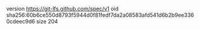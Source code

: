 version https://git-lfs.github.com/spec/v1
oid sha256:60b6ce550d8793f5944d0f81fedf7da2a08583afd541d6b2b9ee3360cdeec9d6
size 204
